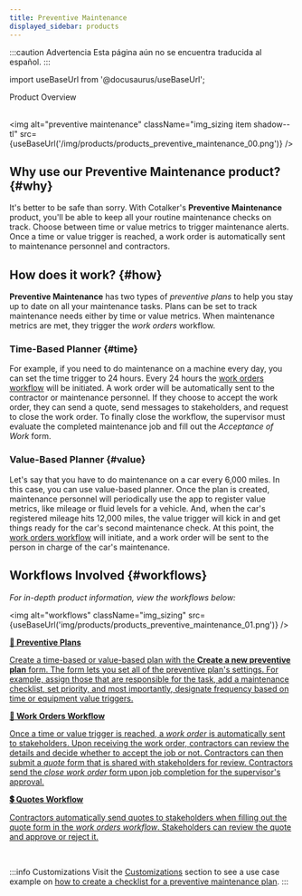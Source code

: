 ```yaml
---
title: Preventive Maintenance
displayed_sidebar: products
---
```


:::caution Advertencia
Esta página aún no se encuentra traducida al español.
:::

import useBaseUrl from '@docusaurus/useBaseUrl';

<span className="hero__title">Product Overview</span>
<br/>
<br/>

<img alt="preventive maintenance" className="img_sizing item shadow--tl" src={useBaseUrl('/img/products/products_preventive_maintenance_00.png')} />
<br/>

## Why use our Preventive Maintenance product? {#why}
It's better to be safe than sorry. With Cotalker's **Preventive Maintenance** product, you'll be able to keep all your routine maintenance checks on track. Choose between time or value metrics to trigger maintenance alerts. Once a time or value trigger is reached, a work order is automatically sent to maintenance personnel and contractors.


## How does it work? {#how}
**Preventive Maintenance** has two types of _preventive plans_ to help you stay up to date on all your maintenance tasks. Plans can be set to track maintenance needs either by time or value metrics. When maintenance metrics are met, they trigger the _work orders_ workflow.

### Time-Based Planner {#time}
For example, if you need to do maintenance on a machine every day, you can set the time trigger to 24 hours. Every 24 hours the [work orders workflow](/docs/products/workflows/work_orders/related-product/pm/overview_intro) will be initiated. A work order will be automatically sent to the contractor or maintenance personnel. If they choose to accept the work order, they can send a quote, send messages to stakeholders, and request to close the work order. To finally close the workflow, the supervisor must evaluate the completed maintenance job and fill out the _Acceptance of Work_ form.

### Value-Based Planner {#value}
Let's say that you have to do maintenance on a car every 6,000 miles. In this case, you can use value-based planner. Once the plan is created, maintenance personnel will periodically use the app to register value metrics, like mileage or fluid levels for a vehicle. And, when the car's registered mileage hits 12,000 miles, the value trigger will kick in and get things ready for the car's second maintenance check. At this point, the [work orders workflow](/docs/products/workflows/work_orders/related-product/pm/overview_intro) will initiate, and a work order will be sent to the person in charge of the car's maintenance. 

## Workflows Involved {#workflows}
_For in-depth product information, view the workflows below:_

<img alt="workflows" className="img_sizing" src={useBaseUrl('img/products/products_preventive_maintenance_01.png')} /> 

<div className="container">
<div className="row">

<div className="col col--12 margin-bottom--lg">
<a className="card2 padding--lg cardContainer_qNfC" href="/docs/products/workflows/preventive_plans/overview">

<span className="hero__subtitle"><b>🧰 Preventive Plans</b></span> 

Create a time-based or value-based plan with the **Create a new preventive plan** form. The form lets you set all of the preventive plan's settings. For example, assign those that are responsible for the task, add a maintenance checklist, set priority, and most importantly, designate frequency based on time or equipment value triggers.

</a>
</div>

<div className="col col--12 margin-bottom--lg">
<a className="card2 padding--lg cardContainer_qNfC" href="/docs/products/workflows/work_orders/related-product/pm/overview_intro">

<span className="hero__subtitle"><b>🧾 Work Orders Workflow</b></span> 

Once a time or value trigger is reached, a _work order_ is automatically sent to stakeholders. Upon receiving the work order, contractors can review the details and decide whether to accept the job or not. Contractors can then submit a _quote_ form that is shared with stakeholders for review. Contractors send the _close work order_ form upon job completion for the supervisor's approval.

</a>
</div>

<div className="col col--12 margin-bottom--lg">
<a className="card2 padding--lg cardContainer_qNfC" href="/docs/products/workflows/budget_management/related-product/pm/overview">

<span className="hero__subtitle"><b>💲 Quotes Workflow</b></span> 

Contractors automatically send quotes to stakeholders when filling out the quote form in the _work orders workflow_. Stakeholders can review the quote and approve or reject it.

</a>
</div>

</div>
</div>
<br/>

:::info Customizations
Visit the [Customizations](/docs/products/setup/customization) section to see a use case example on [how to create a checklist for a preventive maintenance plan](/docs/products/setup/customization_examples/survey_pm).
:::
